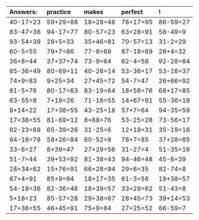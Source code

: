 | Answers: | practice | makes | perfect | ! |
| :--- | :--- | :--- | :--- | :--- |
| 40-17=23 | 59+29=88 | 18+28=46 | 78+17=95 | 86-59=27 | 
| 83-47=36 | 94-17=77 | 80-57=23 | 63+28=91 | 58-49=9 | 
| 93-54=39 | 28+5=33 | 35+46=81 | 70-57=13 | 31-2=29 | 
| 60-5=55 | 79+7=86 | 77-8=69 | 87-18=69 | 28+4=32 | 
| 36+8=44 | 37+37=74 | 73-9=64 | 62-4=58 | 92-28=64 | 
| 85-36=49 | 80-69=11 | 40-26=14 | 53-36=17 | 53-16=37 | 
| 74+9=83 | 9+25=34 | 27+45=72 | 54-7=47 | 26+66=92 | 
| 81-5=76 | 80-17=63 | 83-19=64 | 18+58=76 | 68+17=85 | 
| 63-55=8 | 7+19=26 | 71-16=55 | 14+67=81 | 55-36=19 | 
| 8+14=22 | 17+38=55 | 43-25=18 | 57+7=64 | 94-35=59 | 
| 17+38=55 | 81-69=12 | 8+68=76 | 53-25=28 | 73-56=17 | 
| 92-23=69 | 65-39=26 | 31-25=6 | 12+19=31 | 35-19=16 | 
| 94-16=78 | 58+26=84 | 60-52=8 | 78+7=85 | 37+28=65 | 
| 33-6=27 | 8+39=47 | 27+29=56 | 31-27=4 | 51-35=16 | 
| 51-7=44 | 39+53=92 | 81-38=43 | 94-46=48 | 45-6=39 | 
| 28+34=62 | 15+76=91 | 66+28=94 | 29+6=35 | 82-74=8 | 
| 87+4=91 | 85+9=94 | 18+17=35 | 61-3=58 | 19+38=57 | 
| 54-18=36 | 82-36=46 | 18+39=57 | 33+29=62 | 51-43=8 | 
| 5+18=23 | 85-57=28 | 29+38=67 | 28+45=73 | 39+14=53 | 
| 17+38=55 | 46+45=91 | 75+9=84 | 27+25=52 | 66-59=7 | 
